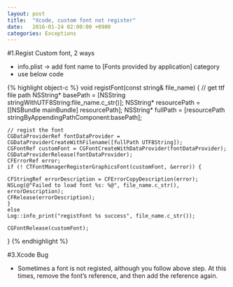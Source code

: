 ```yaml
---
layout: post
title:  "Xcode, custom font not register"
date:   2016-01-24 02:00:00 +0900
categories: Exceptions
---
```

#1.Regist Custom font, 2 ways
- info.plist -> add font name to [Fonts provided by application] category
- use below code

{% highlight object-c %}
void registFont(const string& file_name)
{
    // get ttf file path
    NSString* basePath = [NSString stringWithUTF8String:file_name.c_str()];
    NSString* resourcePath = [[NSBundle mainBundle] resourcePath];
    NSString* fullPath = [resourcePath stringByAppendingPathComponent:basePath];

    // regist the font
    CGDataProviderRef fontDataProvider = CGDataProviderCreateWithFilename([fullPath UTF8String]);
    CGFontRef customFont = CGFontCreateWithDataProvider(fontDataProvider);
    CGDataProviderRelease(fontDataProvider);
    CFErrorRef error;
    if (! CTFontManagerRegisterGraphicsFont(customFont, &error)) {

    CFStringRef errorDescription = CFErrorCopyDescription(error);
    NSLog(@"Failed to load font %s: %@", file_name.c_str(), errorDescription);
    CFRelease(errorDescription);
    }
    else
    Log::info_print("registFont %s success", file_name.c_str());

    CGFontRelease(customFont);
}
{% endhighlight %}


#3.Xcode Bug
- Sometimes a font is not registed, although you follow above step. At this times, remove  the font’s reference, and then add the reference again.